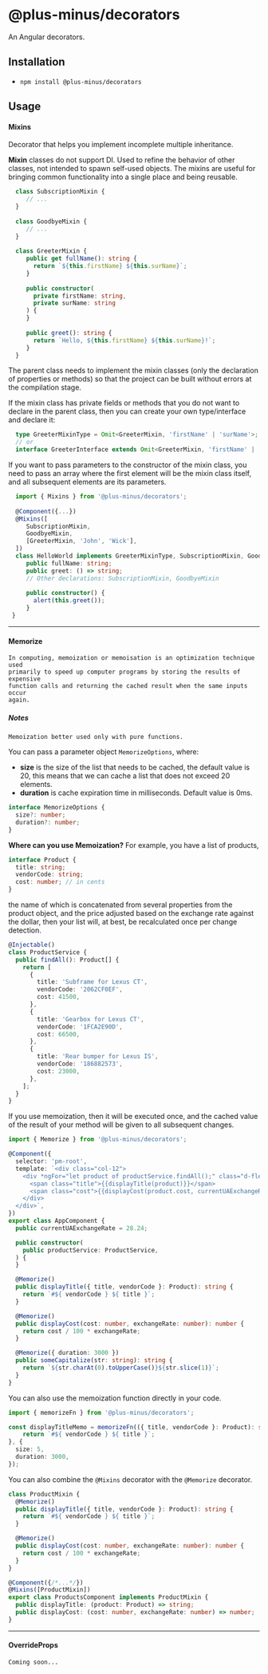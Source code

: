 # @plus-minus/decorators

An Angular decorators.

## Installation

- `npm install @plus-minus/decorators`

## Usage

#### Mixins

Decorator that helps you implement incomplete multiple inheritance.

**Mixin** classes do not support DI. Used to refine the behavior of other classes,
not intended to spawn self-used objects. The mixins are useful for bringing common
functionality into a single place and being reusable.

```ts
  class SubscriptionMixin {
     // ...
  }
 
  class GoodbyeMixin {
     // ...
  }
 
  class GreeterMixin {
     public get fullName(): string {
       return `${this.firstName} ${this.surName}`;
     }
 
     public constructor(
       private firstName: string,
       private surName: string
     ) {
     }
 
     public greet(): string {
       return `Hello, ${this.firstName} ${this.surName}!`;
     }
  }
```

The parent class needs to implement the mixin classes (only the declaration of properties or methods)
so that the project can be built without errors at the compilation stage.

If the mixin class has private fields or methods that you do not want
to declare in the parent class, then you can create your own type/interface and declare it:

```ts
  type GreeterMixinType = Omit<GreeterMixin, 'firstName' | 'surName'>;
  // or
  interface GreeterInterface extends Omit<GreeterMixin, 'firstName' | 'surName'> {}
```

If you want to pass parameters to the constructor of the mixin class,
you need to pass an array where the first element will be the mixin class itself,
and all subsequent elements are its parameters.

```ts
  import { Mixins } from '@plus-minus/decorators';
 
  @Component({...})
  @Mixins([
     SubscriptionMixin,
     GoodbyeMixin,
     [GreeterMixin, 'John', 'Wick'],
  ])
  class HelloWorld implements GreeterMixinType, SubscriptionMixin, GoodbyeMixin {
     public fullName: string;
     public greet: () => string;
     // Other declarations: SubscriptionMixin, GoodbyeMixin
 
     public constructor() {
       alert(this.greet());
     }
 }
```
----

#### Memorize
    In computing, memoization or memoisation is an optimization technique used
    primarily to speed up computer programs by storing the results of expensive
    function calls and returning the cached result when the same inputs occur
    again.

##### Notes
    Memoization better used only with pure functions.

You can pass a parameter object `MemorizeOptions`, where: 
* **size** is the size of the list that needs to be cached, the default value is 20, this means that we can cache a list that does not exceed 20 elements.
* **duration** is cache expiration time in milliseconds. Default value is 0ms.

```ts
interface MemorizeOptions {
  size?: number;
  duration?: number;
}
```

**Where can you use Memoization?** For example, you have a list of products,

```ts
interface Product {
  title: string;
  vendorCode: string;
  cost: number; // in cents
}
```

the name of which is concatenated from several properties from the product object, and the price adjusted based on the exchange rate against the dollar, then your list will, at best, be recalculated once per change detection.

```ts
@Injectable()
class ProductService {
  public findAll(): Product[] {
    return [
      {
        title: 'Subframe for Lexus CT',
        vendorCode: '2062CF0EF',
        cost: 41500,
      },
      {
        title: 'Gearbox for Lexus CT',
        vendorCode: '1FCA2E90D',
        cost: 66500,
      },
      {
        title: 'Rear bumper for Lexus IS',
        vendorCode: '186882573',
        cost: 23000,
      },
    ];
  }
}
```

If you use memoization, then it will be executed once, and the cached value of the result of your method will be given to all subsequent changes.

```ts
import { Memorize } from '@plus-minus/decorators';

@Component({
  selector: 'pm-root',
  template: `<div class="col-12">
    <div *ngFor="let product of productService.findAll();" class="d-flex flex-column mb-4">
      <span class="title">{{displayTitle(product)}}</span>
      <span class="cost">{{displayCost(product.cost, currentUAExchangeRate) | currency:'USD'}}</span>
    </div>
  </div>`,
})
export class AppComponent {
  public currentUAExchangeRate = 28.24;

  public constructor(
    public productService: ProductService,
  ) {
  }

  @Memorize()
  public displayTitle({ title, vendorCode }: Product): string {
    return `#${ vendorCode } ${ title }`;
  }

  @Memorize()
  public displayCost(cost: number, exchangeRate: number): number {
    return cost / 100 * exchangeRate;
  }

  @Memorize({ duration: 3000 })
  public someCapitalize(str: string): string {
    return `${str.charAt(0).toUpperCase()}${str.slice(1)}`;
  }
}
```

You can also use the memoization function directly in your code.

```ts
import { memorizeFn } from '@plus-minus/decorators';

const displayTitleMemo = memorizeFn(({ title, vendorCode }: Product): string => {
    return `#${ vendorCode } ${ title }`;
}, { 
  size: 5,
  duration: 3000,
});
```

You can also combine the `@Mixins` decorator with the `@Memorize` decorator.

```ts
class ProductMixin {
  @Memorize()
  public displayTitle({ title, vendorCode }: Product): string {
    return `#${ vendorCode } ${ title }`;
  }

  @Memorize()
  public displayCost(cost: number, exchangeRate: number): number {
    return cost / 100 * exchangeRate;
  }
}

@Component({/*...*/})
@Mixins([ProductMixin])
export class ProductsComponent implements ProductMixin {
  public displayTitle: (product: Product) => string;
  public displayCost: (cost: number, exchangeRate: number) => number;
}
```
----

#### OverrideProps
    Coming soon...
